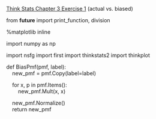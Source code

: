 [Think Stats Chapter 3 Exercise 1](http://greenteapress.com/thinkstats2/html/thinkstats2004.html#toc31) (actual vs. biased)

from __future__ import print_function, division

%matplotlib inline

import numpy as np

import nsfg
import first
import thinkstats2
import thinkplot

def BiasPmf(pmf, label):\
    new_pmf = pmf.Copy(label=label)

    for x, p in pmf.Items():\
        new_pmf.Mult(x, x)
        
    new_pmf.Normalize()\
    return new_pmf
